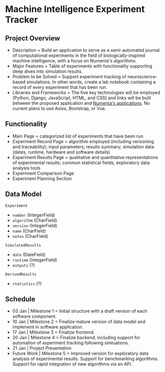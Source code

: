 # Machine Intelligence Experiment Tracker

## Project Overview

- Description = Build an application to serve as a semi-automated journal of computational experiments in the field of biologically-inspired machine intelligence, with a focus on Numenta's algorithms.
- Major Features = Table of experiments with functionality supporting deep dives into simulation results.
- Problem to be Solved = Support experiment tracking of neuroscience-based simulations. In other words, create a lab notebook containing a record of every experiment that has been run.
- Libraries and Frameworks = The five key technologies will be employed (Python, Django, JavaScript, HTML, and CSS) and links will be built between the proposed application and [Numenta's applications](https://github.com/numenta). No current plans to use Axios, Bootstrap, or Vue.

## Functionality

- Main Page = categorized list of experiments that have been run
- Experiment Record Page = algorithm employed (including versioning and traceability); input parameters; results summary; simulation data (dates, runtime, hardware and software details)
- Experiment Results Page = qualitative and quantitative representations of experimental results; common statistical fields; exploratory data analysis tools
- Experiment Comparison Page
- Experiment Planning Section

## Data Model

`Experiment`
- `number` (IntegerField)
- `algorithm` (CharField)
- `version` (IntegerField)
- `name` (CharField)
- `notes` (CharField)

`SimulatedResults`
- `date` (DateField)
- `runtime` (IntegerField)
- `outputs` (?)

`DerivedResults`
- `statistics` (?)

## Schedule

- 03 Jan | Milestone 1 = Initial structure with a draft version of each software component.
- 10 Jan | Milestone 2 = Finalize mature version of data model and implement in software application.
- 17 Jan | Milestone 3 = Finalize frontend.
- 20 Jan | Milestone 4 = Finalize backend, including support for automation of experiment tracking following simluations.
- 21 Jan | Project Presentation
- Future Work | Milestone 5 = Improved version for exploratory data analysis of experimental results. Support for benchmarking algorithms. Support for rapid integration of new algorithms via an API.


